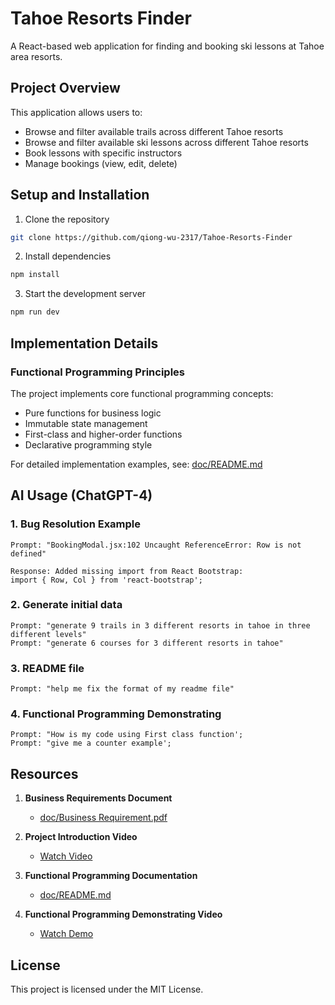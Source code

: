 # Tahoe Resorts Finder

A React-based web application for finding and booking ski lessons at Tahoe area resorts.

## Project Overview

This application allows users to:
- Browse and filter available trails across different Tahoe resorts
- Browse and filter available ski lessons across different Tahoe resorts
- Book lessons with specific instructors
- Manage bookings (view, edit, delete)


## Setup and Installation

1. Clone the repository
```bash
git clone https://github.com/qiong-wu-2317/Tahoe-Resorts-Finder
```

2. Install dependencies
```bash
npm install
```

3. Start the development server
```bash
npm run dev
```

## Implementation Details

### Functional Programming Principles
The project implements core functional programming concepts:
- Pure functions for business logic
- Immutable state management
- First-class and higher-order functions
- Declarative programming style


For detailed implementation examples, see: [doc/README.md](doc/README.md)

## AI Usage (ChatGPT-4)

### 1. Bug Resolution Example
```
Prompt: "BookingModal.jsx:102 Uncaught ReferenceError: Row is not defined"

Response: Added missing import from React Bootstrap:
import { Row, Col } from 'react-bootstrap';
```

### 2. Generate initial data
```
Prompt: "generate 9 trails in 3 different resorts in tahoe in three different levels"
Prompt: "generate 6 courses for 3 different resorts in tahoe"
```


### 3. README file
```
Prompt: "help me fix the format of my readme file"
```

### 4. Functional Programming Demonstrating
```
Prompt: "How is my code using First class function';
Prompt: "give me a counter example';
```



## Resources

1. **Business Requirements Document**
   - [doc/Business Requirement.pdf](doc/Business%20Requirements.pdf)

2. **Project Introduction Video**
   - [Watch Video](https://drive.google.com/file/d/1NAEMuZmSJaSz4W3vH5h4OTcAxb9mMYmR/view?usp=sharing)

3. **Functional Programming Documentation**
   - [doc/README.md](doc/README.md)

4. **Functional Programming Demonstrating Video**
   - [Watch Demo](https://drive.google.com/file/d/1LXRFfJZLOBUUkJ1pCvzdqn2kLmvePRUk/view?usp=sharing)


## License

This project is licensed under the MIT License.
